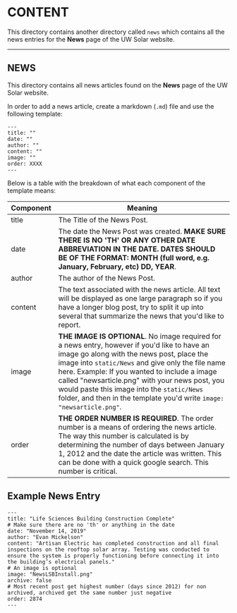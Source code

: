 # CONTENT

This directory contains another directory called `news` which contains all the news entries for the **News** page of the UW Solar website.

---

## NEWS

This directory contains all news articles found on the **News** page of the UW Solar website.

In order to add a news article, create a markdown (`.md`) file and use the following template:

```
---
title: ""
date: ""
author: ""
content: ""
image: ""
order: XXXX
---
```

Below is a table with the breakdown of what each component of the template means:

Component | Meaning
--- | ---
title | The Title of the News Post.
date | The date the News Post was created. **MAKE SURE THERE IS NO 'TH' OR ANY OTHER DATE ABBREVIATION IN THE DATE. DATES SHOULD BE OF THE FORMAT: MONTH (full word, e.g. January, February, etc) DD, YEAR**.
author | The author of the News Post.
content | The text associated with the news article. All text will be displayed as one large paragraph so if you have a longer blog post, try to split it up into several that summarize the news that you'd like to report.
image | **THE IMAGE IS OPTIONAL**. No image required for a news entry, however if you'd like to have an image go along with the news post, place the image into `static/News` and give only the file name here. Example: If you wanted to include a image called "newsarticle.png" with your news post, you would paste this image into the `static/News` folder, and then in the template you'd write `image: "newsarticle.png"`.
order | **THE ORDER NUMBER IS REQUIRED**. The order number is a means of ordering the news article. The way this number is calculated is by determining the number of days between January 1, 2012 and the date the article was written. This can be done with a quick google search. This number is critical.

## Example News Entry

```
---
title: "Life Sciences Building Construction Complete"
# Make sure there are no 'th' or anything in the date
date: "November 14, 2019"
author: "Evan Mickelson"
content: "Artisan Electric has completed construction and all final inspections on the rooftop solar array. Testing was conducted to ensure the system is properly functioning before connecting it into the building’s electrical panels."
# An image is optional
image: "NewsLSBInstall.png"
archive: false
# Most recent post get highest number (days since 2012) for non archived, archived get the same number just negative
order: 2874
---
```